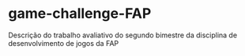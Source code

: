 # game-challenge-FAP
Descrição do trabalho avaliativo do segundo bimestre da disciplina de desenvolvimento de jogos da FAP
